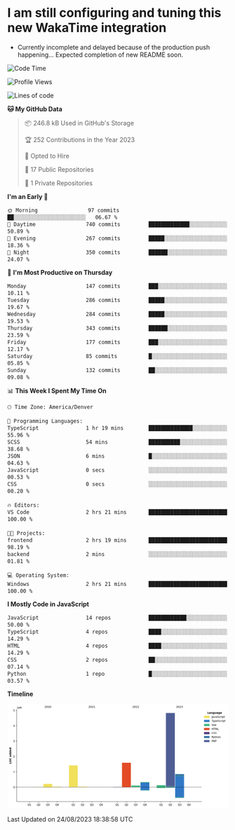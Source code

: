 # I am still configuring and tuning this new WakaTime integration
- Currently incomplete and delayed because of the production push happening... Expected completion of new README soon.
<!--START_SECTION:waka-->
![Code Time](http://img.shields.io/badge/Code%20Time-318%20hrs%2030%20mins-blue)

![Profile Views](http://img.shields.io/badge/Profile%20Views-0-blue)

![Lines of code](https://img.shields.io/badge/From%20Hello%20World%20I%27ve%20Written-9.4%20million%20lines%20of%20code-blue)

**🐱 My GitHub Data** 

> 📦 246.8 kB Used in GitHub's Storage 
 > 
> 🏆 252 Contributions in the Year 2023
 > 
> 💼 Opted to Hire
 > 
> 📜 17 Public Repositories 
 > 
> 🔑 1 Private Repositories 
 > 
**I'm an Early 🐤** 

```text
🌞 Morning                97 commits          ██░░░░░░░░░░░░░░░░░░░░░░░   06.67 % 
🌆 Daytime                740 commits         █████████████░░░░░░░░░░░░   50.89 % 
🌃 Evening                267 commits         █████░░░░░░░░░░░░░░░░░░░░   18.36 % 
🌙 Night                  350 commits         ██████░░░░░░░░░░░░░░░░░░░   24.07 % 
```
📅 **I'm Most Productive on Thursday** 

```text
Monday                   147 commits         ███░░░░░░░░░░░░░░░░░░░░░░   10.11 % 
Tuesday                  286 commits         █████░░░░░░░░░░░░░░░░░░░░   19.67 % 
Wednesday                284 commits         █████░░░░░░░░░░░░░░░░░░░░   19.53 % 
Thursday                 343 commits         ██████░░░░░░░░░░░░░░░░░░░   23.59 % 
Friday                   177 commits         ███░░░░░░░░░░░░░░░░░░░░░░   12.17 % 
Saturday                 85 commits          █░░░░░░░░░░░░░░░░░░░░░░░░   05.85 % 
Sunday                   132 commits         ██░░░░░░░░░░░░░░░░░░░░░░░   09.08 % 
```


📊 **This Week I Spent My Time On** 

```text
🕑︎ Time Zone: America/Denver

💬 Programming Languages: 
TypeScript               1 hr 19 mins        ██████████████░░░░░░░░░░░   55.96 % 
SCSS                     54 mins             ██████████░░░░░░░░░░░░░░░   38.68 % 
JSON                     6 mins              █░░░░░░░░░░░░░░░░░░░░░░░░   04.63 % 
JavaScript               0 secs              ░░░░░░░░░░░░░░░░░░░░░░░░░   00.53 % 
CSS                      0 secs              ░░░░░░░░░░░░░░░░░░░░░░░░░   00.20 % 

🔥 Editors: 
VS Code                  2 hrs 21 mins       █████████████████████████   100.00 % 

🐱‍💻 Projects: 
frontend                 2 hrs 19 mins       █████████████████████████   98.19 % 
backend                  2 mins              ░░░░░░░░░░░░░░░░░░░░░░░░░   01.81 % 

💻 Operating System: 
Windows                  2 hrs 21 mins       █████████████████████████   100.00 % 
```

**I Mostly Code in JavaScript** 

```text
JavaScript               14 repos            ████████████░░░░░░░░░░░░░   50.00 % 
TypeScript               4 repos             ████░░░░░░░░░░░░░░░░░░░░░   14.29 % 
HTML                     4 repos             ████░░░░░░░░░░░░░░░░░░░░░   14.29 % 
CSS                      2 repos             ██░░░░░░░░░░░░░░░░░░░░░░░   07.14 % 
Python                   1 repo              █░░░░░░░░░░░░░░░░░░░░░░░░   03.57 % 
```



**Timeline**

![Lines of Code chart](https://raw.githubusercontent.com/certifiedbice/certifiedbice/main/assets/bar_graph.png)


 Last Updated on 24/08/2023 18:38:58 UTC
<!--END_SECTION:waka-->
